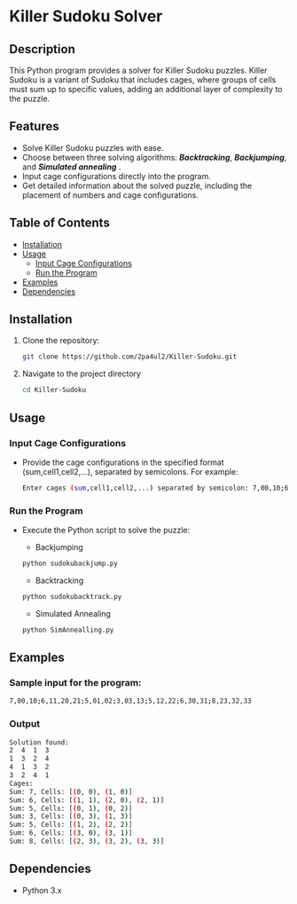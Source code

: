 # Killer Sudoku Solver

## Description

This Python program provides a solver for Killer Sudoku puzzles. Killer Sudoku is a variant of Sudoku that includes cages, where groups of cells must sum up to specific values, adding an additional layer of complexity to the puzzle.

## Features

- Solve Killer Sudoku puzzles with ease.
- Choose between three solving algorithms: ***Backtracking***, ***Backjumping***, and ***Simulated annealing*** .
- Input cage configurations directly into the program.
- Get detailed information about the solved puzzle, including the placement of numbers and cage configurations.

## Table of Contents

- [Installation](#installation)
- [Usage](#usage)
  - [Input Cage Configurations](#input-cage-configurations)
  - [Run the Program](#run-the-program)
- [Examples](#examples)
- [Dependencies](#dependencies)

## Installation

1. Clone the repository:

   ```bash
   git clone https://github.com/2pa4ul2/Killer-Sudoku.git
   ```

2. Navigate to the project directory

   ```bash
   cd Killer-Sudoku
   ```
   
## Usage
### Input Cage Configurations
- Provide the cage configurations in the specified format (sum,cell1,cell2,...), separated by semicolons. For example:

   ```bash
   Enter cages (sum,cell1,cell2,...) separated by semicolon: 7,00,10;6,11,20,21;5,01,02;3,03,13;5,12,22;6,30,31;8,23,32,33
   ```

### Run the Program
- Execute the Python script to solve the puzzle:
   - Backjumping

   ```bash
   python sudokubackjump.py
   ```
   - Backtracking
     
   ```bash
   python sudokubacktrack.py
   ```
   - Simulated Annealing
     
   ```bash
   python SimAnnealling.py
   ```
## Examples
### Sample input for the program:
   ```bash
   7,00,10;6,11,20,21;5,01,02;3,03,13;5,12,22;6,30,31;8,23,32,33
   ```
### Output
  ```bash
  Solution found:
  2  4  1  3
  1  3  2  4
  4  1  3  2
  3  2  4  1
  Cages:
  Sum: 7, Cells: [(0, 0), (1, 0)]
  Sum: 6, Cells: [(1, 1), (2, 0), (2, 1)]
  Sum: 5, Cells: [(0, 1), (0, 2)]
  Sum: 3, Cells: [(0, 3), (1, 3)]
  Sum: 5, Cells: [(1, 2), (2, 2)]
  Sum: 6, Cells: [(3, 0), (3, 1)]
  Sum: 8, Cells: [(2, 3), (3, 2), (3, 3)]

   ```
## Dependencies
- Python 3.x
